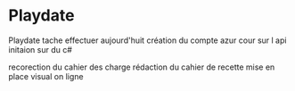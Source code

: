 # Playdate
Playdate
 tache effectuer aujourd'huit
création du compte azur 
 cour sur l api
 initaion sur du c#

recorection du cahier des charge 
rédaction du cahier de recette 
mise en place visual on ligne 
